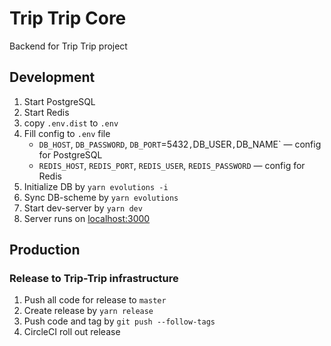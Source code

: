 # Trip Trip Core

Backend for Trip Trip project

## Development

1. Start PostgreSQL
2. Start Redis
3. copy `.env.dist` to `.env`
4. Fill config to `.env` file
   - `DB_HOST`, `DB_PASSWORD`, `DB_PORT`=5432`,`DB_USER`,`DB_NAME` — config for PostgreSQL
   - `REDIS_HOST`, `REDIS_PORT`, `REDIS_USER`, `REDIS_PASSWORD` — config for Redis
5. Initialize DB by `yarn evolutions -i`
6. Sync DB-scheme by `yarn evolutions`
7. Start dev-server by `yarn dev`
8. Server runs on [localhost:3000](http://localhost:3000/docs)

## Production

### Release to Trip-Trip infrastructure

1. Push all code for release to `master`
2. Create release by `yarn release`
3. Push code and tag by `git push --follow-tags`
4. CircleCI roll out release

